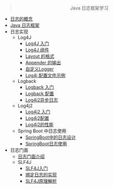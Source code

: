 > <center>Java 日志框架学习</center>

* [日志的概念](books/java_log/日志的概念.md)
* [Java 日志框架](books/java_log/Java日志框架.md)
* 日志实现
  * Log4J
    * [Log4J 入门](books/java_log/Log4J入门.md) 
    * [Log4J 组件](books/java_log/Log4J组件.md)
    * [Layout 的格式](books/java_log/Layout的格式.md)
    * [Appender 的输出](books/java_log/Appender的输出.md)
    * [自定义Logger](books/java_log/自定义Logger.md)
    * [Log4j 配置文件示例](books/java_log/Log4j配置文件示例.md)
  * Logback
    * [Logback 入门](books/java_log/Logback入门.md)
    * [Logback 配置](books/java_log/Logback配置.md)
    * [Log4j2异步日志](books/java_log/Log4j2异步日志.md)
  * Log4j2
    * [Log4j2 入门](books/java_log/Log4j2入门.md)
    * [Log4j2配置](books/java_log/Log4j2配置.md)
    * [Log4j2的性能](books/java_log/Log4j2的性能.md)
  * Spring Boot 中日志使用
    * [SpringBoot中的日志设计](books/java_log/SpringBoot中的日志设计.md)
    * [SpringBoot日志使用](books/java_log/SpringBoot日志使用.md)
* 日志门面
  * [日志门面介绍](books/java_log/日志门面介绍.md)
  * SLF4J
    * [SLF4J入门](books/java_log/SLF4J入门.md)
    * [绑定日志的实现](books/java_log/绑定日志的实现.md)
    * [SLF4J原理解析](books/java_log/SLF4J原理解析.md)